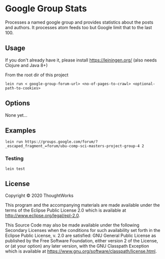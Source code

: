 # Google Group Stats

Processes a named google group and provides statistics about the posts and authors.
It processes atom feeds too but Google limit that to the last 100.

## Usage

If you don't already have it, please install https://leiningen.org/ (also needs Clojure and Java 8+)

From the root dir of this project

    lein run < google-group-forum-url> <no-of-pages-to-crawl> <optional-path-to-cookies>

## Options

None yet...

## Examples

    lein run https://groups.google.com/forum/?_escaped_fragment_=forum/ubu-comp-sci-masters-project-group-4 2 

### Testing

    lein test

## License

Copyright © 2020 ThoughtWorks

This program and the accompanying materials are made available under the
terms of the Eclipse Public License 2.0 which is available at
http://www.eclipse.org/legal/epl-2.0.

This Source Code may also be made available under the following Secondary
Licenses when the conditions for such availability set forth in the Eclipse
Public License, v. 2.0 are satisfied: GNU General Public License as published by
the Free Software Foundation, either version 2 of the License, or (at your
option) any later version, with the GNU Classpath Exception which is available
at https://www.gnu.org/software/classpath/license.html.
